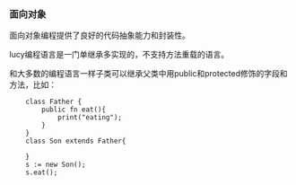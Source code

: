 ### **面向对象**

面向对象编程提供了良好的代码抽象能力和封装性。

lucy编程语言是一门单继承多实现的，不支持方法重载的语言。

和大多数的编程语言一样子类可以继承父类中用public和protected修饰的字段和方法，比如：
~~~
	class Father {
    	public fn eat(){
        	print("eating");
        }
    }
    class Son extends Father{
    	
    }
    s := new Son();
    s.eat();
~~~